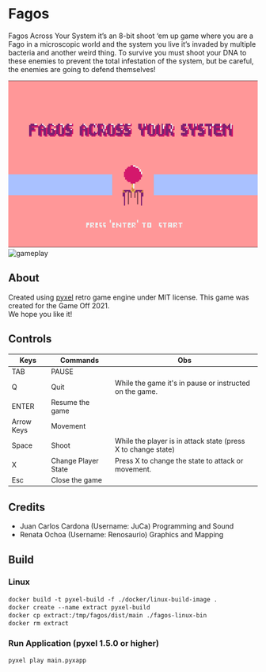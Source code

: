# Fagos

Fagos Across Your System it’s an 8-bit shoot ‘em up game where you are a Fago in a microscopic world and the system you live it’s invaded by multiple bacteria and another weird thing. 
To survive you must shoot your DNA to these enemies to prevent the total infestation of the system, but be careful, the enemies are going to defend themselves!

![title](images-fagos/tittle.png)
![gameplay](https://user-images.githubusercontent.com/85807899/144197836-55c783aa-5382-468c-87d3-9dd35da445cf.gif)

## About
Created using [pyxel](https://github.com/kitao/pyxel) retro game engine under MIT license. 
This game was created for the Game Off 2021.  
We hope you like it!

## Controls

| Keys        | Commands               | Obs                                                           |
| ----------- | ---------------------- | ------------------------------------------------------------- |
| TAB         | PAUSE                  |                                                               |
| Q           | Quit                   | While the game it's in pause or instructed on the game.       |
| ENTER       | Resume the game        |                                                               |
| Arrow Keys  | Movement               |                                                               |
| Space       | Shoot                  | While the player is in attack state (press X to change state) |
| X           | Change Player State    | Press X to change the state to attack or movement.            |
| Esc         | Close the game         |                                                               |

## Credits
- Juan Carlos Cardona (Username: JuCa) Programming and Sound
- Renata Ochoa (Username: Renosaurio) Graphics and Mapping

## Build

### Linux
```
docker build -t pyxel-build -f ./docker/linux-build-image .
docker create --name extract pyxel-build
docker cp extract:/tmp/fagos/dist/main ./fagos-linux-bin
docker rm extract
```

### Run Application (pyxel 1.5.0 or higher)
```
pyxel play main.pyxapp
```
